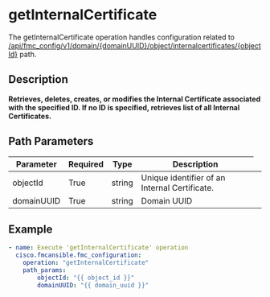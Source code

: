 # getInternalCertificate

The getInternalCertificate operation handles configuration related to [/api/fmc_config/v1/domain/{domainUUID}/object/internalcertificates/{objectId}](/paths//api/fmc_config/v1/domain/{domain_uuid}/object/internalcertificates/{object_id}.md) path.&nbsp;
## Description
**Retrieves, deletes, creates, or modifies the Internal Certificate associated with the specified ID. If no ID is specified, retrieves list of all Internal Certificates.**

## Path Parameters
| Parameter | Required | Type | Description |
| --------- | -------- | ---- | ----------- |
| objectId | True | string <td colspan=3> Unique identifier of an Internal Certificate. |
| domainUUID | True | string <td colspan=3> Domain UUID |

## Example
```yaml
- name: Execute 'getInternalCertificate' operation
  cisco.fmcansible.fmc_configuration:
    operation: "getInternalCertificate"
    path_params:
        objectId: "{{ object_id }}"
        domainUUID: "{{ domain_uuid }}"

```